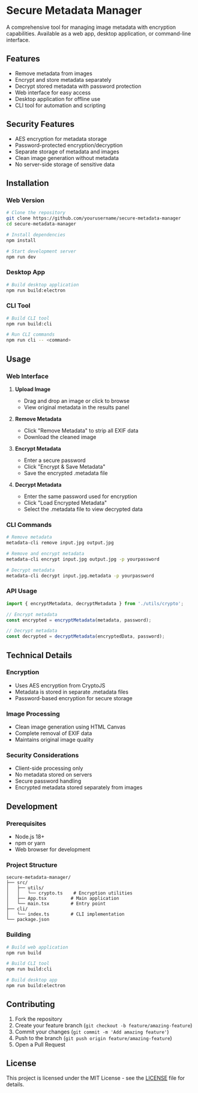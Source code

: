 # Secure Metadata Manager

A comprehensive tool for managing image metadata with encryption capabilities. Available as a web app, desktop application, or command-line interface.

## Features

- Remove metadata from images
- Encrypt and store metadata separately
- Decrypt stored metadata with password protection
- Web interface for easy access
- Desktop application for offline use
- CLI tool for automation and scripting

## Security Features

- AES encryption for metadata storage
- Password-protected encryption/decryption
- Separate storage of metadata and images
- Clean image generation without metadata
- No server-side storage of sensitive data

## Installation

### Web Version
```bash
# Clone the repository
git clone https://github.com/yourusername/secure-metadata-manager
cd secure-metadata-manager

# Install dependencies
npm install

# Start development server
npm run dev
```

### Desktop App
```bash
# Build desktop application
npm run build:electron
```

### CLI Tool
```bash
# Build CLI tool
npm run build:cli

# Run CLI commands
npm run cli -- <command>
```

## Usage

### Web Interface

1. **Upload Image**
   - Drag and drop an image or click to browse
   - View original metadata in the results panel

2. **Remove Metadata**
   - Click "Remove Metadata" to strip all EXIF data
   - Download the cleaned image

3. **Encrypt Metadata**
   - Enter a secure password
   - Click "Encrypt & Save Metadata"
   - Save the encrypted .metadata file

4. **Decrypt Metadata**
   - Enter the same password used for encryption
   - Click "Load Encrypted Metadata"
   - Select the .metadata file to view decrypted data

### CLI Commands

```bash
# Remove metadata
metadata-cli remove input.jpg output.jpg

# Remove and encrypt metadata
metadata-cli encrypt input.jpg output.jpg -p yourpassword

# Decrypt metadata
metadata-cli decrypt input.jpg.metadata -p yourpassword
```

### API Usage

```typescript
import { encryptMetadata, decryptMetadata } from './utils/crypto';

// Encrypt metadata
const encrypted = encryptMetadata(metadata, password);

// Decrypt metadata
const decrypted = decryptMetadata(encryptedData, password);
```

## Technical Details

### Encryption
- Uses AES encryption from CryptoJS
- Metadata is stored in separate .metadata files
- Password-based encryption for secure storage

### Image Processing
- Clean image generation using HTML Canvas
- Complete removal of EXIF data
- Maintains original image quality

### Security Considerations
- Client-side processing only
- No metadata stored on servers
- Secure password handling
- Encrypted metadata stored separately from images

## Development

### Prerequisites
- Node.js 18+
- npm or yarn
- Web browser for development

### Project Structure
```
secure-metadata-manager/
├── src/
│   ├── utils/
│   │   └── crypto.ts    # Encryption utilities
│   ├── App.tsx         # Main application
│   └── main.tsx        # Entry point
├── cli/
│   └── index.ts        # CLI implementation
└── package.json
```

### Building

```bash
# Build web application
npm run build

# Build CLI tool
npm run build:cli

# Build desktop app
npm run build:electron
```

## Contributing

1. Fork the repository
2. Create your feature branch (`git checkout -b feature/amazing-feature`)
3. Commit your changes (`git commit -m 'Add amazing feature'`)
4. Push to the branch (`git push origin feature/amazing-feature`)
5. Open a Pull Request

## License

This project is licensed under the MIT License - see the [LICENSE](LICENSE) file for details.